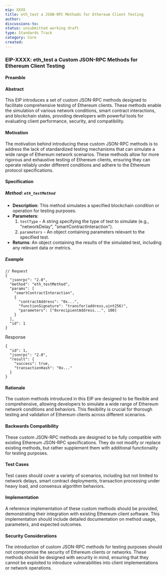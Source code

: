 ```yaml
---
eip: XXXX
title: eth_test a JSON-RPC Methods for Ethereum Client Testing
author:
discussions-to:
status: unsubmitted working draft
type: Standards Track
category: Core
created:
---
```


### EIP-XXXX: eth_test a Custom JSON-RPC Methods for Ethereum Client Testing

#### Preamble

#### Abstract
This EIP introduces a set of custom JSON-RPC methods designed to facilitate comprehensive testing of Ethereum clients. These methods enable the simulation of various network conditions, smart contract interactions, and blockchain states, providing developers with powerful tools for evaluating client performance, security, and compatibility.

#### Motivation
The motivation behind introducing these custom JSON-RPC methods is to address the lack of standardized testing mechanisms that can simulate a wide range of Ethereum network scenarios. These methods allow for more rigorous and exhaustive testing of Ethereum clients, ensuring they can operate reliably under different conditions and adhere to the Ethereum protocol specifications.

#### Specification

##### Method: `eth_testMethod`
- **Description**: This method simulates a specified blockchain condition or operation for testing purposes.
- **Parameters**:
  1. `testType` - A string specifying the type of test to simulate (e.g., "networkDelay", "smartContractInteraction").
  2. `parameters` - An object containing parameters relevant to the specified test.
- **Returns**: An object containing the results of the simulated test, including any relevant data or metrics.

##### Example
```jsonc
// Request
{
  "jsonrpc": "2.0",
  "method": "eth_testMethod",
  "params": [
    "smartContractInteraction",
    {
      "contractAddress": "0x...",
      "functionSignature": "transfer(address,uint256)",
      "parameters": ["0xrecipientAddress...", 100]
    }
  ],
  "id": 1
}
```

 Response
```jsonc
{
  "id": 1,
  "jsonrpc": "2.0",
  "result": {
    "success": true,
    "transactionHash": "0x..."
  }
}
```

#### Rationale
The custom methods introduced in this EIP are designed to be flexible and comprehensive, allowing developers to simulate a wide range of Ethereum network conditions and behaviors. This flexibility is crucial for thorough testing and validation of Ethereum clients across different scenarios.

#### Backwards Compatibility
These custom JSON-RPC methods are designed to be fully compatible with existing Ethereum JSON-RPC specifications. They do not modify or replace existing methods, but rather supplement them with additional functionality for testing purposes.

#### Test Cases
Test cases should cover a variety of scenarios, including but not limited to network delays, smart contract deployments, transaction processing under heavy load, and consensus algorithm behaviors.

#### Implementation
A reference implementation of these custom methods should be provided, demonstrating their integration with existing Ethereum client software. This implementation should include detailed documentation on method usage, parameters, and expected outcomes.

#### Security Considerations
The introduction of custom JSON-RPC methods for testing purposes should not compromise the security of Ethereum clients or networks. These methods should be designed with security in mind, ensuring that they cannot be exploited to introduce vulnerabilities into client implementations or network operations.

